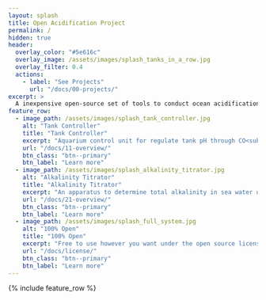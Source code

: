 ```yaml
---
layout: splash
title: Open Acidification Project
permalink: /
hidden: true
header:
  overlay_color: "#5e616c"
  overlay_image: /assets/images/splash_tanks_in_a_row.jpg
  overlay_filter: 0.4
  actions:
    - label: "See Projects"
      url: "/docs/00-projects/"
excerpt: >
  A inexpensive open-source set of tools to conduct ocean acidification research.
feature_row:
  - image_path: /assets/images/splash_tank_controller.jpg
    alt: "Tank Controller"
    title: "Tank Controller"
    excerpt: "Aquarium control unit for regulate tank pH through CO<sub>2</sub> addition and temperature."
    url: "/docs/11-overview/"
    btn_class: "btn--primary"
    btn_label: "Learn more"
  - image_path: /assets/images/splash_alkalinity_titrator.jpg
    alt: "Alkalinity Titrator"
    title: "Alkalinity Titrator"
    excerpt: "An apparatus to determine total alkalinity in sea water using an open-cell titration."
    url: "/docs/21-overview/"
    btn_class: "btn--primary"
    btn_label: "Learn more"
  - image_path: /assets/images/splash_full_system.jpg
    alt: "100% Open"
    title: "100% Open"
    excerpt: "Free to use however you want under the open source licenses. Fork it, customize it... whatever!"
    url: "/docs/license/"
    btn_class: "btn--primary"
    btn_label: "Learn more"      
---
```


{% include feature_row %}
